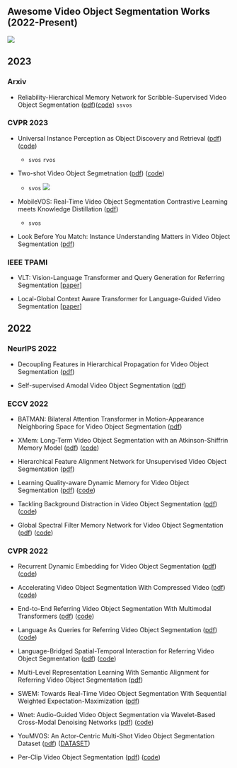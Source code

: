 ## Awesome Video Object Segmentation Works (2022-Present)
![](https://img.shields.io/github/last-commit/gaomingqi/VOS-Review?style=flat-square&colorB=abcdef)

## 2023

### Arxiv
- Reliability-Hierarchical Memory Network for
Scribble-Supervised Video Object Segmentation ([pdf](https://arxiv.org/pdf/2303.14384.pdf))([code](https://github.com/mkg1204/RHMNet-for-SSVOS)) `ssvos` 

### CVPR 2023
- Universal Instance Perception as Object Discovery and Retrieval ([pdf](https://arxiv.org/pdf/2303.06674.pdf)) ([code](https://github.com/MasterBin-IIAU/UNINEXT))
  - `svos` `rvos` 
   
- Two-shot Video Object Segmetnation ([pdf](https://arxiv.org/pdf/2303.12078.pdf)) ([code](https://github.com/yk-pku/Two-shot-Video-Object-Segmentation))
  - `svos` 
![](https://img.shields.io/badge/gidthub-blue?style=for-the-badge)

- MobileVOS: Real-Time Video Object Segmentation
Contrastive Learning meets Knowledge Distillation ([pdf](https://arxiv.org/pdf/2303.07815.pdf))
    - `svos` 

- Look Before You Match: Instance Understanding Matters
in Video Object Segmentation ([pdf](https://arxiv.org/pdf/2212.06826.pdf))

### IEEE TPAMI
- VLT: Vision-Language Transformer and Query Generation for Referring Segmentation [[paper](https://ieeexplore.ieee.org/abstract/document/9932025)]

- Local-Global Context Aware Transformer for Language-Guided Video Segmentation [[paper]()]

## 2022

### NeurIPS 2022
- Decoupling Features in Hierarchical Propagation
for Video Object Segmentation ([pdf](https://arxiv.org/pdf/2210.09782.pdf))

- Self-supervised Amodal Video Object Segmentation ([pdf](https://arxiv.org/pdf/2210.12733.pdf))

### ECCV 2022

- BATMAN: Bilateral Attention Transformer in
Motion-Appearance Neighboring Space for
Video Object Segmentation ([pdf](https://www.ecva.net/papers/eccv_2022/papers_ECCV/papers/136890603.pdf))

- XMem: Long-Term Video Object Segmentation
with an Atkinson-Shiffrin Memory Model ([pdf](https://www.ecva.net/papers/eccv_2022/papers_ECCV/papers/136880633.pdf)) ([code](https://github.com/hkchengrex/XMem))

- Hierarchical Feature Alignment Network for Unsupervised Video Object Segmentation ([pdf](https://www.ecva.net/papers/eccv_2022/papers_ECCV/papers/136940584.pdf))

- Learning Quality-aware Dynamic Memory for Video Object Segmentation ([pdf](https://www.ecva.net/papers/eccv_2022/papers_ECCV/papers/136890462.pdf)) ([code](https://github.com/workforai/QDMN))

- Tackling Background Distraction in
Video Object Segmentation ([pdf](https://www.ecva.net/papers/eccv_2022/papers_ECCV/papers/136820434.pdf)) ([code](https://github.com/suhwan-cho/TBD))

- Global Spectral Filter Memory Network for Video Object Segmentation ([pdf](https://www.ecva.net/papers/eccv_2022/papers_ECCV/papers/136890639.pdf)) ([code](https://github.com/workforai/GSFM))

### CVPR 2022

- Recurrent Dynamic Embedding for Video Object Segmentation ([pdf](https://openaccess.thecvf.com/content/CVPR2022/papers/Li_Recurrent_Dynamic_Embedding_for_Video_Object_Segmentation_CVPR_2022_paper.pdf)) ([code](https://github.com/Limingxing00/RDE-VOS-CVPR2022))

- Accelerating Video Object Segmentation With Compressed Video ([pdf](https://openaccess.thecvf.com/content/CVPR2022/papers/Xu_Accelerating_Video_Object_Segmentation_With_Compressed_Video_CVPR_2022_paper.pdf)) ([code](https://github.com/kai422/CoVOS))

- End-to-End Referring Video Object Segmentation With Multimodal Transformers ([pdf](https://openaccess.thecvf.com/content/CVPR2022/papers/Botach_End-to-End_Referring_Video_Object_Segmentation_With_Multimodal_Transformers_CVPR_2022_paper.pdf)) ([code](https://github.com/mttr2021/MTTR))

- Language As Queries for Referring Video Object Segmentation ([pdf](https://openaccess.thecvf.com/content/CVPR2022/papers/Wu_Language_As_Queries_for_Referring_Video_Object_Segmentation_CVPR_2022_paper.pdf)) ([code](https://github.com/wjn922/ReferFormer))

- Language-Bridged Spatial-Temporal Interaction for Referring Video Object Segmentation ([pdf](https://openaccess.thecvf.com/content/CVPR2022/papers/Ding_Language-Bridged_Spatial-Temporal_Interaction_for_Referring_Video_Object_Segmentation_CVPR_2022_paper.pdf)) ([code](https://github.com/dzh19990407/LBDT))

- Multi-Level Representation Learning With Semantic Alignment for Referring Video Object Segmentation ([pdf](https://openaccess.thecvf.com/content/CVPR2022/papers/Wu_Multi-Level_Representation_Learning_With_Semantic_Alignment_for_Referring_Video_Object_CVPR_2022_paper.pdf)) 

- SWEM: Towards Real-Time Video Object Segmentation With Sequential Weighted Expectation-Maximization ([pdf](https://openaccess.thecvf.com/content/CVPR2022/papers/Lin_SWEM_Towards_Real-Time_Video_Object_Segmentation_With_Sequential_Weighted_Expectation-Maximization_CVPR_2022_paper.pdf)) 

- Wnet: Audio-Guided Video Object Segmentation via Wavelet-Based Cross-Modal Denoising Networks ([pdf](https://openaccess.thecvf.com/content/CVPR2022/papers/Pan_Wnet_Audio-Guided_Video_Object_Segmentation_via_Wavelet-Based_Cross-Modal_Denoising_Networks_CVPR_2022_paper.pdf)) ([code](https://github.com/asudahkzj/Wnet))

- YouMVOS: An Actor-Centric Multi-Shot Video Object Segmentation Dataset ([pdf](https://openaccess.thecvf.com/content/CVPR2022/papers/Wei_YouMVOS_An_Actor-Centric_Multi-Shot_Video_Object_Segmentation_Dataset_CVPR_2022_paper.pdf)) ([DATASET](https://donglaiw.github.io/proj/youMVOS/))

- Per-Clip Video Object Segmentation ([pdf](https://openaccess.thecvf.com/content/CVPR2022/papers/Park_Per-Clip_Video_Object_Segmentation_CVPR_2022_paper.pdf)) ([code](https://github.com/pkyong95/PCVOS))
